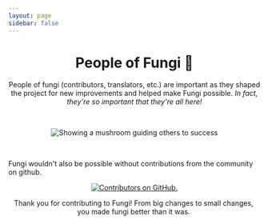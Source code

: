 ```yaml
---
layout: page
sidebar: false
---
```

<h1 align="center" class="fungi-title">
People of Fungi 🍄
</h1>

<script setup>
import {
  VPTeamPage,
  VPTeamPageTitle,
  VPTeamMembers,
  VPTeamPageSection
} from 'vitepress/theme'

const members = [
  {
    avatar: 'https://www.github.com/hyerland.png',
    name: 'Adam Garza',
    title: 'Creator of Fungi',
    links: [
      { icon: 'github', link: 'https://github.com/hyerland' },
      { icon: 'twitter', link: 'https://x.com/adamg_dev' }
    ]
  }
]
const partners = [
  {
    avatar: 'https://yt3.googleusercontent.com/tWrxeWzw2FvMPDrJpIBvK2jhHBKgt7Qnqhu349Qiyq3Z0i5X9xRhWsHHdErHaEhOfdOnLWeEJLk=s176-c-k-c0x00ffffff-no-rj',
    name: 'hiivemiind',
    title: 'Graphic Designer',
    links: [
      { icon: 'youtube', link: 'https://www.youtube.com/@hiivemiind.' },
    ]
  },
]
</script>

<p align="center" class="fungi-subtitle">
People of fungi (contributors, translators, etc.) are important as they shaped the project for new improvements and helped make Fungi possible. <i>In fact,
they're so important that they're all here!</i>
</p>

<br>

<p align="center">
  <img alt="Showing a mushroom guiding others to success" src="/fungi-community-1.png">
</p>

<p align="center" class="fungi-svg-animation-up-down">
  <iconify-icon icon="ep:arrow-down-bold" width="2.7rem" height="2.7rem"  style="color: #ff7bac"></iconify-icon>
</p>

<VPTeamPage>
  <VPTeamPageTitle>
    <template #title>
      Core Contributors
    </template>
    <template #lead>
      Fungi wouldn't be possible without the help of all of the people who have contributed to the project codebase.
    </template>
  </VPTeamPageTitle>
  <VPTeamMembers
    :members="members"
  />
</VPTeamPage>

<VPTeamPageSection>
    <template #title>Partners</template>
    <template #lead>Our partners in which supported the project in major ways that isn't code related.</template>
    <template #members>
      <VPTeamMembers size="small" :members="partners" />
    </template>
</VPTeamPageSection>

<br>

<p style="display: flex; justify-content: center;" class="fungi-subtitle">
Fungi wouldn't also be possible without contributions from the community on github.
</p>

<div style="display: flex; justify-content: center;">
  <a href="https://github.com/hyerland/Fungi/graphs/contributors">
    <img alt="Contributors on GitHub." src="https://contrib.rocks/image?repo=hyerland/Fungi" style="margin: auto; max-width: 100%;" />
  </a>
</div>

<div style="display: flex; align-items: center; justify-content: center;">
  <p class="fungi-paragraph" align="center">
    Thank you for contributing to Fungi! From big changes to small changes, you made fungi better than it was.
  </p>

  <p align="center" class="fungi-svg-animation-heartbeat" style="margin-bottom: 2rem;">
    <iconify-icon icon="ion:heart" width="2rem" height="2rem"  style="color: #e81111; margin: 0.1rem;"></iconify-icon>
  </p>
</div>
